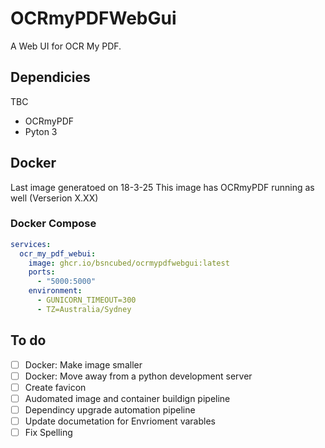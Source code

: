 # OCRmyPDFWebGui
A Web UI for OCR My PDF. 

## Dependicies
TBC
- OCRmyPDF
- Pyton 3

## Docker
Last image generatoed on 18-3-25
This image has OCRmyPDF running as well (Verserion X.XX)

### Docker Compose
```yaml
services:
  ocr_my_pdf_webui:
    image: ghcr.io/bsncubed/ocrmypdfwebgui:latest
    ports:
      - "5000:5000"
    environment:
      - GUNICORN_TIMEOUT=300
      - TZ=Australia/Sydney
```


## To do
- [ ] Docker: Make image smaller
- [ ] Docker: Move away from a python development server
- [ ] Create favicon
- [ ] Audomated image and container buildign pipeline
- [ ] Dependincy upgrade automation pipeline
- [ ] Update documetation for Envrioment varables
- [ ] Fix Spelling
